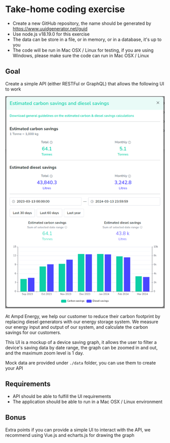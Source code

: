 # Take-home coding exercise

-   Create a new GitHub repository, the name should be generated by https://www.uuidgenerator.net/guid
-   Use node.js v18.19.0 for this exercise
-   The data can be store in a file, or in memory, or in a database, it's up to you
-   The code will be run in Mac OSX / Linux for testing, if you are using Windows, please make sure the code can run in Mac OSX / Linux

## Goal

Create a simple API (either RESTFul or GraphQL) that allows the following UI to work

![UI](./assets/device-saving-mockup.png)

At Ampd Energy, we help our customer to reduce their carbon footprint by replacing diesel generators with our energy storage system. We measure our energy input and output of our system, and calculate the carbon savings for our customers.

This UI is a mockup of a device saving graph, it allows the user to filter a device's saving data by date range, the graph can be zoomed in and out, and the maximum zoom level is 1 day.

Mock data are provided under `./data` folder, you can use them to create your API

## Requirements

-   API should be able to fulfill the UI requirements
-   The application should be able to run in a Mac OSX / Linux environment

## Bonus

Extra points if you can provide a simple UI to interact with the API, we recommend using Vue.js and echarts.js for drawing the graph
